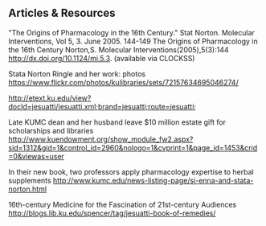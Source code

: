 ## Articles & Resources

"The Origins of Pharmacology in the 16th Century." Stat Norton. Molecular Interventions, Vol 5, 3. June 2005. 144-149
The Origins of Pharmacology in the 16th Century
Norton,S.
Molecular Interventions(2005),5(3):144
http://dx.doi.org/10.1124/mi.5.3.
(available via CLOCKSS)

Stata Norton Ringle and her work: photos
https://www.flickr.com/photos/kulibraries/sets/72157634695046274/

http://etext.ku.edu/view?docId=jesuatti/jesuatti.xml;brand=jesuatti;route=jesuatti;

Late KUMC dean and her husband leave $10 million estate gift for scholarships and libraries
http://www.kuendowment.org/show_module_fw2.aspx?sid=1312&gid=1&control_id=2960&nologo=1&cvprint=1&page_id=1453&crid=0&viewas=user

In their new book, two professors apply pharmacology expertise to herbal supplements
http://www.kumc.edu/news-listing-page/sj-enna-and-stata-norton.html

16th-century Medicine for the Fascination of 21st-century Audiences
http://blogs.lib.ku.edu/spencer/tag/jesuatti-book-of-remedies/
